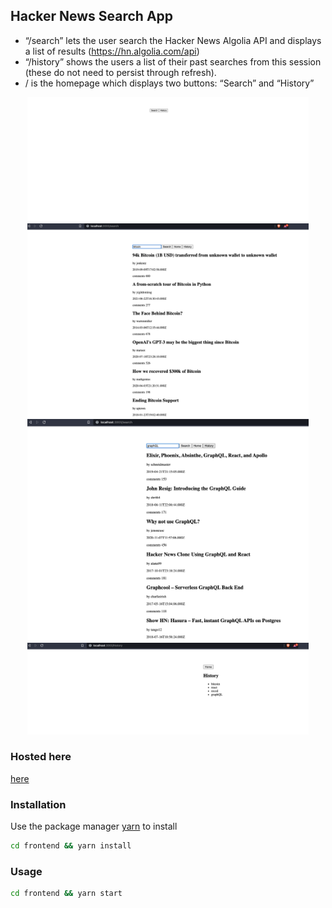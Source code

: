 ## Hacker News Search App
* “/search” lets the user search the Hacker News Algolia API and displays a list of results (https://hn.algolia.com/api)
* “/history” shows the users a list of their past searches from this session (these do not need to persist through refresh).
* / is the homepage which displays two buttons: “Search” and “History”

<p align="center">
  <img src="./frontend/images/home.png" width="450" title="home">
  <img src="./frontend/images/search1.png" width="450" alt="search1">
  <img src="./frontend/images/search2.png" width="450" alt="search2">
  <img src="./frontend/images/history.png" width="450" alt="hsitory">
</p>

### Hosted here 
 [here](http://73.195.210.32:9180/)
 
### Installation
Use the package manager [yarn](https://yarnpkg.com/) to install 

```bash
cd frontend && yarn install
```

### Usage 
```bash
cd frontend && yarn start
```